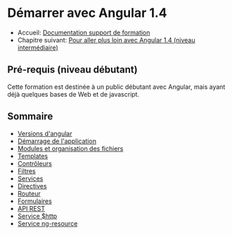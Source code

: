 # Démarrer avec Angular 1.4

* Accueil: [Documentation support de formation](../README.md)
* Chapitre suivant: [Pour aller plus loin avec Angular 1.4 (niveau intermédiaire)](../02.angular-intermediate.documentation/02.00.angular-intermediate.documentation-fr.md)

## Pré-requis (niveau débutant)

Cette formation est destinée à un public débutant avec Angular, mais ayant déjà quelques bases de Web et de javascript.

## Sommaire

* [Versions d'angular](01.01.angular-versions-fr.md)
* [Démarrage de l'application](01.02.start-angular-app-fr.md)
* [Modules et organisation des fichiers](01.03.modules-fr.md)
* [Templates](01.04.templates-fr.md)
* [Contrôleurs](01.05.controllers-fr.md)
* [Filtres](01.06.filtres-fr.md)
* [Services](01.07.services-fr.md)
* [Directives](01.08.directives-fr.md)
* [Routeur](01.09.router-fr.md)
* [Formulaires](01.10.forms-fr.md)
* [API REST](01.11.rest-api-fr.md)
* [Service $http](01.12.data.http-fr.md)
* [Service ng-resource](01.13.data.ng-resource-fr.md)

